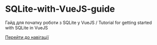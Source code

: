 # SQLite-with-VueJS-guide
Гайд для початку роботи з SQLite у VueJS / Tutorial for getting started with SQLite in VueJS

[Перейти до навігації](https://github.com/GVVGhost/SQLite-with-VueJS-guide/wiki)
